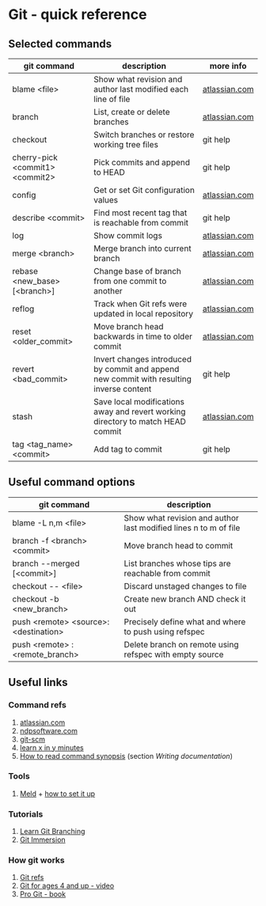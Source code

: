 # Git - quick reference

## Selected commands
| git command | description | more info |
| ------------| ----------- | --------- |
|blame <file\>|Show what revision and author last modified each line of file|[atlassian.com](https://www.atlassian.com/git/tutorials/inspecting-a-repository/git-blame)|
|branch|List, create or delete branches|[atlassian.com](https://www.atlassian.com/git/tutorials/using-branches)|
|checkout|Switch branches or restore working tree files|git help|
|cherry-pick <commit1\> <commit2\>|Pick commits and append to HEAD|git help|
|config|Get or set Git configuration values|[atlassian.com](https://www.atlassian.com/git/tutorials/setting-up-a-repository/git-config)|
|describe <commit\>|Find most recent tag that is reachable from commit|git help|
|log|Show commit logs|[atlassian.com](https://www.atlassian.com/git/tutorials/git-log#filtering-the-commit-history)|
|merge <branch\>|Merge branch into current branch|[atlassian.com](https://www.atlassian.com/git/tutorials/using-branches/git-merge)|
|rebase <new_base> [<branch\>]|Change base of branch from one commit to another|[atlassian.com](https://www.atlassian.com/git/tutorials/rewriting-history/git-rebase)|
|reflog|Track when Git refs were updated in local repository|[atlassian.com](https://www.atlassian.com/git/tutorials/rewriting-history/git-reflog)|
|reset <older_commit\>|Move branch head backwards in time to older commit|[atlassian.com](https://www.atlassian.com/git/tutorials/undoing-changes/git-reset)|
|revert <bad_commit\>|Invert changes introduced by commit and append new commit with resulting inverse content|git help|
|stash| Save local modifications away and revert working directory to match HEAD commit|[atlassian.com](https://www.atlassian.com/git/tutorials/saving-changes/git-stash)|
|tag <tag_name\> <commit\>|Add tag to commit|git help|


## Useful command options
| git command | description |
| ------------| ----------- |
|blame -L n,m <file\>|Show what revision and author last modified lines n to m of file|
|branch -f <branch\> <commit\>|Move branch head to commit|
|branch --merged [<commit\>]|List branches whose tips are reachable from commit|
|checkout -- <file\>|Discard unstaged changes to file|
|checkout -b <new_branch\> |Create new branch AND check it out|
|push <remote\> <source\>:<destination\>|Precisely define what and where to push using refspec|
|push <remote\> :<remote_branch\>|Delete branch on remote using refspec with empty source|


## Useful links
### Command refs
1. [atlassian.com](https://www.atlassian.com/git)
2. [ndpsoftware.com](https://ndpsoftware.com/git-cheatsheet.html)
3. [git-scm](https://git-scm.com/docs)
4. [learn x in y minutes](https://learnxinyminutes.com/docs/git/)
5. [How to read command synopsis](https://github.com/git/git/blob/master/Documentation/CodingGuidelines) (section *Writing documentation*)

### Tools
1. [Meld](https://meldmerge.org/) + [how to set it up](https://stackoverflow.com/questions/34119866/setting-up-and-using-meld-as-your-git-difftool-and-mergetool)

### Tutorials
1. [Learn Git Branching](https://learngitbranching.js.org/)
2. [Git Immersion](https://gitimmersion.com/lab_01.html)

### How git works
1. [Git refs](https://www.atlassian.com/git/tutorials/refs-and-the-reflog)
1. [Git for ages 4 and up - video](https://www.youtube.com/watch?v=1ffBJ4sVUb4)
2. [Pro Git - book](https://www.git-scm.com/book/en/v2)
